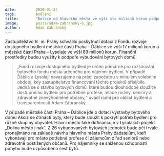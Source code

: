 ```yaml
---
date:         2020-01-24
tags:         bydlení
title:        "Dotace od hlavního města ve výši sto milionů korun podpoří výstavu dostupného bydlení v městských částech"
image: 	      posts/adam-zabransky-6.jpg
author:       Adam Zábranský
---
```


Zastupitelstvo hl. m. Prahy schválilo poskytnutí dotací z Fondu rozvoje dostupného bydlení městské části Praha – Ďáblice ve výši 17 milionů korun a městské části Praha – Lysolaje ve výši 89 milionů korun. Finanční prostředky budou využity k podpoře vybudování bytových domů.

> „Fond rozvoje dostupného bydlení je určen primárně pro rozšiřování bytového fondu města určeného pro nájemní bydlení. V případě Ďáblic a Lysolají navazujeme na práci započatou v minulém volebním období, kdy zastupitelstvo financování těchto projektů přislíbilo. Jedná se o stavbu bytových domů, které budou dlouhodobě sloužit k dostupnému bydlení pro potřebné profese, mladé rodiny, seniory a zdravotně znevýhodněné občany,“ uvádí radní pro oblast bydlení a transparentnosti Adam Zábranský.

V případě městské části Praha – Ďáblice jde o dotaci výstavby bytového domu Akcíz se čtrnácti byty, který bude sloužit k pokrytí potřeb bydlení pro různé skupiny obyvatel. Hlavní město také dofinancuje v Lysolajích projekt „Dolina město jinak“. Z 26 vybudovaných bytových jednotek bude pět trvale pronajímáno na základě návrhu hlavního města Prahy žadatelům, kteří vykonávají pro město potřebné profese či zájemcům z řad seniorů nebo zdravotně postižených občanů. Pro nájemníky se sníženou schopností pohybu bude uzpůsobeno šest bytů.
